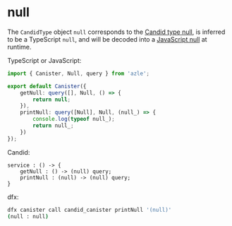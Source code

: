 # null

The `CandidType` object `null` corresponds to the [Candid type null](https://internetcomputer.org/docs/current/references/candid-ref#type-null), is inferred to be a TypeScript `null`, and will be decoded into a [JavaScript null](https://developer.mozilla.org/en-US/docs/Web/JavaScript/Reference/Operators/null) at runtime.

TypeScript or JavaScript:

```typescript
import { Canister, Null, query } from 'azle';

export default Canister({
    getNull: query([], Null, () => {
        return null;
    }),
    printNull: query([Null], Null, (null_) => {
        console.log(typeof null_);
        return null_;
    })
});
```

Candid:

```
service : () -> {
    getNull : () -> (null) query;
    printNull : (null) -> (null) query;
}
```

dfx:

```bash
dfx canister call candid_canister printNull '(null)'
(null : null)
```
